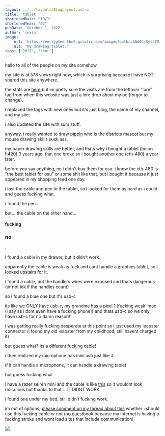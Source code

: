 ```yaml
---
layout: ../../layouts/BlogLayout.astro
title: 'tablet'
shortenedDate: "10/1"
shortenedYear: "22"
pubDate: "October 1, 2022"
author: 'lexio'
image:
    url: 'https://encrypted-tbn0.gstatic.com/images?q=tbn:ANd9GcRyt4ZMzYIuSzIItqHlR7nB-KWNguUMYKzGjw&s'
    alt: "My drawing tablet."
tags: ["2022", "rant"]
---
```


hello to all of the people on my site somehow.

my site is at 578 views right now, which is surprising because i have NOT shared this site anywhere.

the stats are [here](https://neocities.org/site/lexio/stats) but im pretty sure the visits are from the leftover "lore" tag from when this website was just a lore drop about my oc (forgor to change).

i replaced the tags with new ones but it's just blog, the name of my channel, and my site.

i also updated the site with sum stuff.

anyway, i really wanted to draw [pippin](https://lexio.neocities.org/hyperlinks/districts/images/concept.png) who is the districts mascot but my mouse drawing skills suck ass.

my paper drawing skills are better, and thats why i bought a tablet (huion h420) 3 years ago. that one broke so i bought another one (cth-480) a year later.

before you say anything, no i didn't buy them for osu. i know the cth-480 is "the best tablet for osu" or some shit like that, but i bought it because it just appeared in my shopping feed one day.

i lost the cable and pen to the tablet, so i looked for them as hard as i could, and guess fucking what.

i found the pen.

but... the cable on the other hand...

#### fucking

### no

.

i found a cable in my drawer, but it didn't work.

apparently the cable is weak as fuck and cant handle a graphics tablet, so i looked upstairs for it.

i found a cable, but the handle's wires were exposed and thats dangerous (or not idk if the handles count)

so i found a blue one but it's usb-c

its like we ONLY have usb-c, my grandma has a pixel 1 (fucking weak lmao (i say as i dont even have a fucking phone)) and thats usb-c so we only have usb-c for no damn reason!

i was getting really fucking desperate at this point so i just used my leapster connector (i found my old leapster from my childhood, still havent charged it)

but guess what? its a different fucking cable!

i then realized my microphone has mini usb just like it.

if it can handle a microphone, it can handle a drawing tablet

but guess fucking what

i have a razer seiren mini and the cable is like [this](https://i.ebayimg.com/images/g/yccAAOSwgDdiu-zw/s-l1600.jpg) so it wouldnt look ridiculous but thanks to that... IT DIDNT WORK

i found one under my bed, still didn't fucking work.

im out of options, [please comment on my thread about this](https://neocities.org/site/lexio?event_id=2253552) whether i should use this fucking cable or not (no guestbook because my internet is having a fucking stroke and wont load sites that include communication)

![](https://lexio.neocities.org/assets/images/cable.JPG)